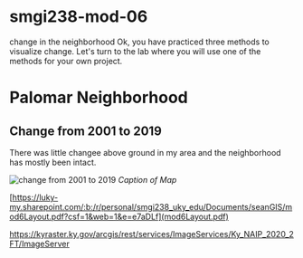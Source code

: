 # smgi238-mod-06
change in the neighborhood
Ok, you have practiced three methods to visualize change. Let's turn to the lab where you will use one of the methods for your own project.
# Palomar Neighborhood
## Change from 2001 to 2019

There was little changee above ground in my area and the neighborhood has mostly been intact.

![change from 2001 to 2019]( webLayout.jpg)
*Caption of Map*

[https://luky-my.sharepoint.com/:b:/r/personal/smgi238_uky_edu/Documents/seanGIS/mod6Layout.pdf?csf=1&web=1&e=e7aDLf](mod6Layout.pdf)     

https://kyraster.ky.gov/arcgis/rest/services/ImageServices/Ky_NAIP_2020_2FT/ImageServer